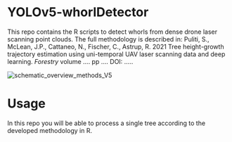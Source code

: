 # YOLOv5-whorlDetector
This repo contains the R scripts to detect whorls from dense drone laser scanning point clouds. The full methodology is described in:
Puliti, S., McLean, J.P., Cattaneo, N., Fischer, C., Astrup, R. 2021 Tree height-growth trajectory estimation using uni-temporal UAV laser scanning data and deep learning. _Forestry_ volume .... pp .... DOI: ..... 

![schematic_overview_methods_V5](https://user-images.githubusercontent.com/5663984/164417401-80fb6911-e521-4c47-93da-1c619bcfb8f0.png)


# Usage
In this repo you will be able to process a single tree according to the developed methodology in R.

